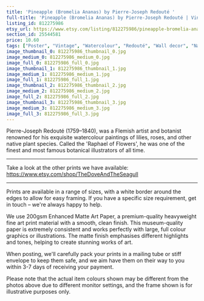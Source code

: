 ```yaml
---
title: 'Pineapple (Bromelia Ananas) by Pierre-Joseph Redouté '
full-title: 'Pineapple (Bromelia Ananas) by Pierre-Joseph Redouté | Vintage botanical flowering plant illustration | Art print for nature lovers'
listing_id: 812275986
etsy_url: https://www.etsy.com/listing/812275986/pineapple-bromelia-ananas-by-pierre?utm_source=site&utm_medium=api&utm_campaign=api
section_id: 25544581
price: 10.60
tags: ["Poster", "Vintage", "Watercolour", "Redouté", "Wall decor", "Nature", "Botanical print", "Plant lovers gift", "Plant illustration", "Cottage decor", "Flower art print", "Cottage", "Pineapple fruit"]
image_thumbnail_0: 812275986_thumbnail_0.jpg
image_medium_0: 812275986_medium_0.jpg
image_full_0: 812275986_full_0.jpg
image_thumbnail_1: 812275986_thumbnail_1.jpg
image_medium_1: 812275986_medium_1.jpg
image_full_1: 812275986_full_1.jpg
image_thumbnail_2: 812275986_thumbnail_2.jpg
image_medium_2: 812275986_medium_2.jpg
image_full_2: 812275986_full_2.jpg
image_thumbnail_3: 812275986_thumbnail_3.jpg
image_medium_3: 812275986_medium_3.jpg
image_full_3: 812275986_full_3.jpg
---
```

Pierre-Joseph Redouté (1759–1840), was a Flemish artist and botanist renowned for his exquisite watercolour paintings of lilies, roses, and other native plant species. Called the &#39;Raphael of Flowers&#39;, he was one of the finest and most famous botanical illustrators of all time. 

---

Take a look at the other prints we have available:
https://www.etsy.com/shop/TheDoveAndTheSeagull

----

Prints are available in a range of sizes, with a white border around the edges to allow for easy framing. If you have a specific size requirement, get in touch – we&#39;re always happy to help.

We use 200gsm Enhanced Matte Art Paper, a premium-quality heavyweight fine art print material with a smooth, clean finish. This museum-quality paper is extremely consistent and works perfectly with large, full colour graphics or illustrations. The matte finish emphasises different highlights and tones, helping to create stunning works of art.

When posting, we&#39;ll carefully pack your prints in a mailing tube or stiff envelope to keep them safe, and we aim have them on their way to you within 3-7 days of receiving your payment.

Please note that the actual item colours shown may be different from the photos above due to different monitor settings, and the frame shown is for illustrative purposes only.
